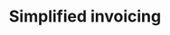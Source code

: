 ---
lang: en
title: Simplified invoicing
image: ../../static/images/cards/icon-contract.png
imageAlt: Test
description: Nous mélangeons le forfait de l’enfant, les heures suppl., des éventuels suppléments ... Surprise ! On vous génère la facture que vous envoyez en un clic.
bordered: true
statut: Soon available
---